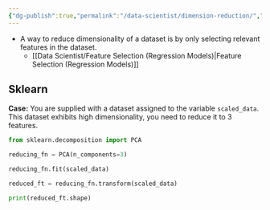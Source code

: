```yaml
---
{"dg-publish":true,"permalink":"/data-scientist/dimension-reduction/","created":"2023-11-11T18:10:13.836+01:00","updated":"2024-03-02T15:11:20.000+01:00"}
---
```



- A way to reduce dimensionality of a dataset is by only selecting relevant features in the dataset.
	- [[Data Scientist/Feature Selection (Regression Models)\|Feature Selection (Regression Models)]]
## Sklearn
**Case:** You are supplied with a dataset assigned to the variable `scaled_data`. This dataset exhibits high dimensionality, you need to reduce it to 3 features.
```python
from sklearn.decomposition import PCA

reducing_fn = PCA(n_components=3)

reducing_fn.fit(scaled_data)

reduced_ft = reducing_fn.transform(scaled_data)

print(reduced_ft.shape)
```